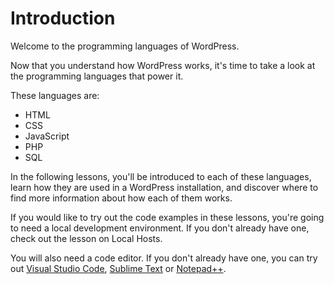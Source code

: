 # Introduction

Welcome to the programming languages of WordPress.

Now that you understand how WordPress works, it's time to take a look at the programming languages that power it.

These languages are:
- HTML
- CSS
- JavaScript
- PHP
- SQL

In the following lessons, you'll be introduced to each of these languages, learn how they are used in a WordPress installation, and discover where to find more information about how each of them works.

If you would like to try out the code examples in these lessons, you're going to need a local development environment. If you don't already have one, check out the lesson on Local Hosts.

You will also need a code editor. If you don't already have one, you can try out [Visual Studio Code](https://code.visualstudio.com/), [Sublime Text](https://www.sublimetext.com/) or [Notepad++](https://notepad-plus-plus.org/).